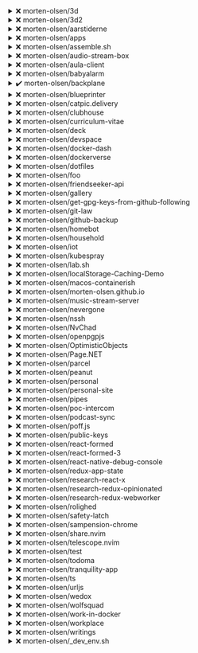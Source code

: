 
  
<details>
  <summary>❌ morten-olsen/3d</summary>

| Rule | Status | Type | Reasons |
| ---- | ------ | ---- | ------- |
| require-policy | ❌ |{recommended | .github/policy.yml does not exist |
| policy-owner | ❌ |{recommended | User @morten-olsen is not owner of .github/policy.yml |
| review-required | ❌ |{required | No branch protection for default branch master |

</details>



<details>
  <summary>❌ morten-olsen/3d2</summary>

| Rule | Status | Type | Reasons |
| ---- | ------ | ---- | ------- |
| require-policy | ❌ |{recommended | .github/policy.yml does not exist |
| policy-owner | ❌ |{recommended | User @morten-olsen is not owner of .github/policy.yml |
| review-required | ❌ |{required | No branch protection for default branch master |

</details>



<details>
  <summary>❌ morten-olsen/aarstiderne</summary>

| Rule | Status | Type | Reasons |
| ---- | ------ | ---- | ------- |
| require-policy | ❌ |{recommended | .github/policy.yml does not exist |
| policy-owner | ❌ |{recommended | User @morten-olsen is not owner of .github/policy.yml |
| review-required | ❌ |{required | No branch protection for default branch master |

</details>



<details>
  <summary>❌ morten-olsen/apps</summary>

| Rule | Status | Type | Reasons |
| ---- | ------ | ---- | ------- |
| require-policy | ❌ |{recommended | .github/policy.yml does not exist |
| policy-owner | ❌ |{recommended | User @morten-olsen is not owner of .github/policy.yml |
| review-required | ❌ |{required | No branch protection for default branch main |

</details>



<details>
  <summary>❌ morten-olsen/assemble.sh</summary>

| Rule | Status | Type | Reasons |
| ---- | ------ | ---- | ------- |
| require-policy | ❌ |{recommended | .github/policy.yml does not exist |
| policy-owner | ❌ |{recommended | User @morten-olsen is not owner of .github/policy.yml |
| review-required | ❌ |{required | No branch protection for default branch main |

</details>



<details>
  <summary>❌ morten-olsen/audio-stream-box</summary>

| Rule | Status | Type | Reasons |
| ---- | ------ | ---- | ------- |
| require-policy | ❌ |{recommended | .github/policy.yml does not exist |
| policy-owner | ❌ |{recommended | User @morten-olsen is not owner of .github/policy.yml |
| review-required | ❌ |{required | No branch protection for default branch master |

</details>



<details>
  <summary>❌ morten-olsen/aula-client</summary>

| Rule | Status | Type | Reasons |
| ---- | ------ | ---- | ------- |
| require-policy | ❌ |{recommended | .github/policy.yml does not exist |
| policy-owner | ❌ |{recommended | User @morten-olsen is not owner of .github/policy.yml |
| review-required | ❌ |{required | No branch protection for default branch main |

</details>



<details>
  <summary>❌ morten-olsen/babyalarm</summary>

| Rule | Status | Type | Reasons |
| ---- | ------ | ---- | ------- |
| require-policy | ❌ |{recommended | .github/policy.yml does not exist |
| policy-owner | ❌ |{recommended | User @morten-olsen is not owner of .github/policy.yml |
| review-required | ❌ |{required | No branch protection for default branch master |

</details>



<details>
  <summary>✔️ morten-olsen/backplane</summary>

| Rule | Status | Type | Reasons |
| ---- | ------ | ---- | ------- |
| require-policy | ✔️ |{recommended |  |
| policy-owner | ✔️ |{recommended |  |
| review-required | ✔️ |{required |  |

</details>



<details>
  <summary>❌ morten-olsen/blueprinter</summary>

| Rule | Status | Type | Reasons |
| ---- | ------ | ---- | ------- |
| require-policy | ❌ |{recommended | .github/policy.yml does not exist |
| policy-owner | ❌ |{recommended | User @morten-olsen is not owner of .github/policy.yml |
| review-required | ❌ |{required | No branch protection for default branch main |

</details>



<details>
  <summary>❌ morten-olsen/catpic.delivery</summary>

| Rule | Status | Type | Reasons |
| ---- | ------ | ---- | ------- |
| require-policy | ❌ |{recommended | .github/policy.yml does not exist |
| policy-owner | ❌ |{recommended | User @morten-olsen is not owner of .github/policy.yml |
| review-required | ❌ |{required | No branch protection for default branch main |

</details>



<details>
  <summary>❌ morten-olsen/clubhouse</summary>

| Rule | Status | Type | Reasons |
| ---- | ------ | ---- | ------- |
| require-policy | ❌ |{recommended | .github/policy.yml does not exist |
| policy-owner | ❌ |{recommended | User @morten-olsen is not owner of .github/policy.yml |
| review-required | ❌ |{required | No branch protection for default branch master |

</details>



<details>
  <summary>❌ morten-olsen/curriculum-vitae</summary>

| Rule | Status | Type | Reasons |
| ---- | ------ | ---- | ------- |
| require-policy | ❌ |{recommended | .github/policy.yml does not exist |
| policy-owner | ❌ |{recommended | User @morten-olsen is not owner of .github/policy.yml |
| review-required | ❌ |{required | No branch protection for default branch main |

</details>



<details>
  <summary>❌ morten-olsen/deck</summary>

| Rule | Status | Type | Reasons |
| ---- | ------ | ---- | ------- |
| require-policy | ❌ |{recommended | .github/policy.yml does not exist |
| policy-owner | ❌ |{recommended | User @morten-olsen is not owner of .github/policy.yml |
| review-required | ❌ |{required | No branch protection for default branch main |

</details>



<details>
  <summary>❌ morten-olsen/devspace</summary>

| Rule | Status | Type | Reasons |
| ---- | ------ | ---- | ------- |
| require-policy | ❌ |{recommended | .github/policy.yml does not exist |
| policy-owner | ❌ |{recommended | User @morten-olsen is not owner of .github/policy.yml |
| review-required | ❌ |{required | No branch protection for default branch main |

</details>



<details>
  <summary>❌ morten-olsen/docker-dash</summary>

| Rule | Status | Type | Reasons |
| ---- | ------ | ---- | ------- |
| require-policy | ❌ |{recommended | .github/policy.yml does not exist |
| policy-owner | ❌ |{recommended | User @morten-olsen is not owner of .github/policy.yml |
| review-required | ❌ |{required | No branch protection for default branch main |

</details>



<details>
  <summary>❌ morten-olsen/dockerverse</summary>

| Rule | Status | Type | Reasons |
| ---- | ------ | ---- | ------- |
| require-policy | ❌ |{recommended | .github/policy.yml does not exist |
| policy-owner | ❌ |{recommended | User @morten-olsen is not owner of .github/policy.yml |
| review-required | ❌ |{required | No branch protection for default branch next |

</details>



<details>
  <summary>❌ morten-olsen/dotfiles</summary>

| Rule | Status | Type | Reasons |
| ---- | ------ | ---- | ------- |
| require-policy | ❌ |{recommended | .github/policy.yml does not exist |
| policy-owner | ❌ |{recommended | User @morten-olsen is not owner of .github/policy.yml |
| review-required | ❌ |{required | No branch protection for default branch main |

</details>



<details>
  <summary>❌ morten-olsen/foo</summary>

| Rule | Status | Type | Reasons |
| ---- | ------ | ---- | ------- |
| require-policy | ❌ |{recommended | .github/policy.yml does not exist |
| policy-owner | ❌ |{recommended | User @morten-olsen is not owner of .github/policy.yml |
| review-required | ❌ |{required | No branch protection for default branch main |

</details>



<details>
  <summary>❌ morten-olsen/friendseeker-api</summary>

| Rule | Status | Type | Reasons |
| ---- | ------ | ---- | ------- |
| require-policy | ❌ |{recommended | .github/policy.yml does not exist |
| policy-owner | ❌ |{recommended | User @morten-olsen is not owner of .github/policy.yml |
| review-required | ❌ |{required | No branch protection for default branch master |

</details>



<details>
  <summary>❌ morten-olsen/gallery</summary>

| Rule | Status | Type | Reasons |
| ---- | ------ | ---- | ------- |
| require-policy | ❌ |{recommended | .github/policy.yml does not exist |
| policy-owner | ❌ |{recommended | User @morten-olsen is not owner of .github/policy.yml |
| review-required | ❌ |{required | No branch protection for default branch main |

</details>



<details>
  <summary>❌ morten-olsen/get-gpg-keys-from-github-following</summary>

| Rule | Status | Type | Reasons |
| ---- | ------ | ---- | ------- |
| require-policy | ❌ |{recommended | .github/policy.yml does not exist |
| policy-owner | ❌ |{recommended | User @morten-olsen is not owner of .github/policy.yml |
| review-required | ❌ |{required | No branch protection for default branch master |

</details>



<details>
  <summary>❌ morten-olsen/git-law</summary>

| Rule | Status | Type | Reasons |
| ---- | ------ | ---- | ------- |
| require-policy | ❌ |{recommended | .github/policy.yml does not exist |
| policy-owner | ❌ |{recommended | User @morten-olsen is not owner of .github/policy.yml |
| review-required | ❌ |{required | No branch protection for default branch main |

</details>



<details>
  <summary>❌ morten-olsen/github-backup</summary>

| Rule | Status | Type | Reasons |
| ---- | ------ | ---- | ------- |
| require-policy | ❌ |{recommended | .github/policy.yml does not exist |
| policy-owner | ❌ |{recommended | User @morten-olsen is not owner of .github/policy.yml |
| review-required | ❌ |{required | No branch protection for default branch main |

</details>



<details>
  <summary>❌ morten-olsen/homebot</summary>

| Rule | Status | Type | Reasons |
| ---- | ------ | ---- | ------- |
| require-policy | ❌ |{recommended | .github/policy.yml does not exist |
| policy-owner | ❌ |{recommended | User @morten-olsen is not owner of .github/policy.yml |
| review-required | ❌ |{required | No branch protection for default branch master |

</details>



<details>
  <summary>❌ morten-olsen/household</summary>

| Rule | Status | Type | Reasons |
| ---- | ------ | ---- | ------- |
| require-policy | ❌ |{recommended | .github/policy.yml does not exist |
| policy-owner | ❌ |{recommended | User @morten-olsen is not owner of .github/policy.yml |
| review-required | ❌ |{required | No branch protection for default branch main |

</details>



<details>
  <summary>❌ morten-olsen/iot</summary>

| Rule | Status | Type | Reasons |
| ---- | ------ | ---- | ------- |
| require-policy | ❌ |{recommended | .github/policy.yml does not exist |
| policy-owner | ❌ |{recommended | User @morten-olsen is not owner of .github/policy.yml |
| review-required | ❌ |{required | No branch protection for default branch main |

</details>



<details>
  <summary>❌ morten-olsen/kubespray</summary>

| Rule | Status | Type | Reasons |
| ---- | ------ | ---- | ------- |
| require-policy | ❌ |{recommended | .github/policy.yml does not exist |
| policy-owner | ❌ |{recommended | User @morten-olsen is not owner of .github/policy.yml |
| review-required | ❌ |{required | No branch protection for default branch master |

</details>



<details>
  <summary>❌ morten-olsen/lab.sh</summary>

| Rule | Status | Type | Reasons |
| ---- | ------ | ---- | ------- |
| require-policy | ❌ |{recommended | .github/policy.yml does not exist |
| policy-owner | ❌ |{recommended | User @morten-olsen is not owner of .github/policy.yml |
| review-required | ❌ |{required | No branch protection for default branch master |

</details>



<details>
  <summary>❌ morten-olsen/localStorage-Caching-Demo</summary>

| Rule | Status | Type | Reasons |
| ---- | ------ | ---- | ------- |
| require-policy | ❌ |{recommended | .github/policy.yml does not exist |
| policy-owner | ❌ |{recommended | User @morten-olsen is not owner of .github/policy.yml |
| review-required | ❌ |{required | No branch protection for default branch master |

</details>



<details>
  <summary>❌ morten-olsen/macos-containerish</summary>

| Rule | Status | Type | Reasons |
| ---- | ------ | ---- | ------- |
| require-policy | ❌ |{recommended | .github/policy.yml does not exist |
| policy-owner | ❌ |{recommended | User @morten-olsen is not owner of .github/policy.yml |
| review-required | ❌ |{required | No branch protection for default branch master |

</details>



<details>
  <summary>❌ morten-olsen/morten-olsen.github.io</summary>

| Rule | Status | Type | Reasons |
| ---- | ------ | ---- | ------- |
| require-policy | ❌ |{recommended | .github/policy.yml does not exist |
| policy-owner | ❌ |{recommended | User @morten-olsen is not owner of .github/policy.yml |
| review-required | ❌ |{required | No branch protection for default branch main |

</details>



<details>
  <summary>❌ morten-olsen/music-stream-server</summary>

| Rule | Status | Type | Reasons |
| ---- | ------ | ---- | ------- |
| require-policy | ❌ |{recommended | .github/policy.yml does not exist |
| policy-owner | ❌ |{recommended | User @morten-olsen is not owner of .github/policy.yml |
| review-required | ❌ |{required | No branch protection for default branch master |

</details>



<details>
  <summary>❌ morten-olsen/nevergone</summary>

| Rule | Status | Type | Reasons |
| ---- | ------ | ---- | ------- |
| require-policy | ❌ |{recommended | .github/policy.yml does not exist |
| policy-owner | ❌ |{recommended | User @morten-olsen is not owner of .github/policy.yml |
| review-required | ❌ |{required | Review not required |

</details>



<details>
  <summary>❌ morten-olsen/nssh</summary>

| Rule | Status | Type | Reasons |
| ---- | ------ | ---- | ------- |
| require-policy | ❌ |{recommended | .github/policy.yml does not exist |
| policy-owner | ❌ |{recommended | User @morten-olsen is not owner of .github/policy.yml |
| review-required | ❌ |{required | No branch protection for default branch main |

</details>



<details>
  <summary>❌ morten-olsen/NvChad</summary>

| Rule | Status | Type | Reasons |
| ---- | ------ | ---- | ------- |
| require-policy | ❌ |{recommended | .github/policy.yml does not exist |
| policy-owner | ❌ |{recommended | User @morten-olsen is not owner of .github/policy.yml |
| review-required | ❌ |{required | No branch protection for default branch main |

</details>



<details>
  <summary>❌ morten-olsen/openpgpjs</summary>

| Rule | Status | Type | Reasons |
| ---- | ------ | ---- | ------- |
| require-policy | ❌ |{recommended | .github/policy.yml does not exist |
| policy-owner | ❌ |{recommended | User @morten-olsen is not owner of .github/policy.yml |
| review-required | ❌ |{required | No branch protection for default branch master |

</details>



<details>
  <summary>❌ morten-olsen/OptimisticObjects</summary>

| Rule | Status | Type | Reasons |
| ---- | ------ | ---- | ------- |
| require-policy | ❌ |{recommended | .github/policy.yml does not exist |
| policy-owner | ❌ |{recommended | User @morten-olsen is not owner of .github/policy.yml |
| review-required | ❌ |{required | No branch protection for default branch master |

</details>



<details>
  <summary>❌ morten-olsen/Page.NET</summary>

| Rule | Status | Type | Reasons |
| ---- | ------ | ---- | ------- |
| require-policy | ❌ |{recommended | .github/policy.yml does not exist |
| policy-owner | ❌ |{recommended | User @morten-olsen is not owner of .github/policy.yml |
| review-required | ❌ |{required | No branch protection for default branch master |

</details>



<details>
  <summary>❌ morten-olsen/parcel</summary>

| Rule | Status | Type | Reasons |
| ---- | ------ | ---- | ------- |
| require-policy | ❌ |{recommended | .github/policy.yml does not exist |
| policy-owner | ❌ |{recommended | User @morten-olsen is not owner of .github/policy.yml |
| review-required | ❌ |{required | Review not required |

</details>



<details>
  <summary>❌ morten-olsen/peanut</summary>

| Rule | Status | Type | Reasons |
| ---- | ------ | ---- | ------- |
| require-policy | ❌ |{recommended | .github/policy.yml does not exist |
| policy-owner | ❌ |{recommended | User @morten-olsen is not owner of .github/policy.yml |
| review-required | ❌ |{required | No branch protection for default branch master |

</details>



<details>
  <summary>❌ morten-olsen/personal</summary>

| Rule | Status | Type | Reasons |
| ---- | ------ | ---- | ------- |
| require-policy | ❌ |{recommended | .github/policy.yml does not exist |
| policy-owner | ❌ |{recommended | User @morten-olsen is not owner of .github/policy.yml |
| review-required | ❌ |{required | No branch protection for default branch main |

</details>



<details>
  <summary>❌ morten-olsen/personal-site</summary>

| Rule | Status | Type | Reasons |
| ---- | ------ | ---- | ------- |
| require-policy | ❌ |{recommended | .github/policy.yml does not exist |
| policy-owner | ❌ |{recommended | User @morten-olsen is not owner of .github/policy.yml |
| review-required | ❌ |{required | No branch protection for default branch master |

</details>



<details>
  <summary>❌ morten-olsen/pipes</summary>

| Rule | Status | Type | Reasons |
| ---- | ------ | ---- | ------- |
| require-policy | ❌ |{recommended | .github/policy.yml does not exist |
| policy-owner | ❌ |{recommended | User @morten-olsen is not owner of .github/policy.yml |
| review-required | ❌ |{required | No branch protection for default branch master |

</details>



<details>
  <summary>❌ morten-olsen/poc-intercom</summary>

| Rule | Status | Type | Reasons |
| ---- | ------ | ---- | ------- |
| require-policy | ❌ |{recommended | .github/policy.yml does not exist |
| policy-owner | ❌ |{recommended | User @morten-olsen is not owner of .github/policy.yml |
| review-required | ❌ |{required | No branch protection for default branch main |

</details>



<details>
  <summary>❌ morten-olsen/podcast-sync</summary>

| Rule | Status | Type | Reasons |
| ---- | ------ | ---- | ------- |
| require-policy | ❌ |{recommended | .github/policy.yml does not exist |
| policy-owner | ❌ |{recommended | User @morten-olsen is not owner of .github/policy.yml |
| review-required | ❌ |{required | No branch protection for default branch master |

</details>



<details>
  <summary>❌ morten-olsen/poff.js</summary>

| Rule | Status | Type | Reasons |
| ---- | ------ | ---- | ------- |
| require-policy | ❌ |{recommended | .github/policy.yml does not exist |
| policy-owner | ❌ |{recommended | User @morten-olsen is not owner of .github/policy.yml |
| review-required | ❌ |{required | No branch protection for default branch main |

</details>



<details>
  <summary>❌ morten-olsen/public-keys</summary>

| Rule | Status | Type | Reasons |
| ---- | ------ | ---- | ------- |
| require-policy | ❌ |{recommended | .github/policy.yml does not exist |
| policy-owner | ❌ |{recommended | User @morten-olsen is not owner of .github/policy.yml |
| review-required | ❌ |{required | No branch protection for default branch master |

</details>



<details>
  <summary>❌ morten-olsen/react-formed</summary>

| Rule | Status | Type | Reasons |
| ---- | ------ | ---- | ------- |
| require-policy | ❌ |{recommended | .github/policy.yml does not exist |
| policy-owner | ❌ |{recommended | User @morten-olsen is not owner of .github/policy.yml |
| review-required | ❌ |{required | Review not required |

</details>



<details>
  <summary>❌ morten-olsen/react-formed-3</summary>

| Rule | Status | Type | Reasons |
| ---- | ------ | ---- | ------- |
| require-policy | ❌ |{recommended | .github/policy.yml does not exist |
| policy-owner | ❌ |{recommended | User @morten-olsen is not owner of .github/policy.yml |
| review-required | ❌ |{required | No branch protection for default branch master |

</details>



<details>
  <summary>❌ morten-olsen/react-native-debug-console</summary>

| Rule | Status | Type | Reasons |
| ---- | ------ | ---- | ------- |
| require-policy | ❌ |{recommended | .github/policy.yml does not exist |
| policy-owner | ❌ |{recommended | User @morten-olsen is not owner of .github/policy.yml |
| review-required | ❌ |{required | No branch protection for default branch master |

</details>



<details>
  <summary>❌ morten-olsen/redux-app-state</summary>

| Rule | Status | Type | Reasons |
| ---- | ------ | ---- | ------- |
| require-policy | ❌ |{recommended | .github/policy.yml does not exist |
| policy-owner | ❌ |{recommended | User @morten-olsen is not owner of .github/policy.yml |
| review-required | ❌ |{required | No branch protection for default branch master |

</details>



<details>
  <summary>❌ morten-olsen/research-react-x</summary>

| Rule | Status | Type | Reasons |
| ---- | ------ | ---- | ------- |
| require-policy | ❌ |{recommended | .github/policy.yml does not exist |
| policy-owner | ❌ |{recommended | User @morten-olsen is not owner of .github/policy.yml |
| review-required | ❌ |{required | No branch protection for default branch master |

</details>



<details>
  <summary>❌ morten-olsen/research-redux-opinionated</summary>

| Rule | Status | Type | Reasons |
| ---- | ------ | ---- | ------- |
| require-policy | ❌ |{recommended | .github/policy.yml does not exist |
| policy-owner | ❌ |{recommended | User @morten-olsen is not owner of .github/policy.yml |
| review-required | ❌ |{required | No branch protection for default branch master |

</details>



<details>
  <summary>❌ morten-olsen/research-redux-webworker</summary>

| Rule | Status | Type | Reasons |
| ---- | ------ | ---- | ------- |
| require-policy | ❌ |{recommended | .github/policy.yml does not exist |
| policy-owner | ❌ |{recommended | User @morten-olsen is not owner of .github/policy.yml |
| review-required | ❌ |{required | No branch protection for default branch master |

</details>



<details>
  <summary>❌ morten-olsen/rolighed</summary>

| Rule | Status | Type | Reasons |
| ---- | ------ | ---- | ------- |
| require-policy | ❌ |{recommended | .github/policy.yml does not exist |
| policy-owner | ❌ |{recommended | User @morten-olsen is not owner of .github/policy.yml |
| review-required | ❌ |{required | No branch protection for default branch main |

</details>



<details>
  <summary>❌ morten-olsen/safety-latch</summary>

| Rule | Status | Type | Reasons |
| ---- | ------ | ---- | ------- |
| require-policy | ❌ |{recommended | .github/policy.yml does not exist |
| policy-owner | ❌ |{recommended | User @morten-olsen is not owner of .github/policy.yml |
| review-required | ❌ |{required | Only 0 review(s) required, 1 expected |

</details>



<details>
  <summary>❌ morten-olsen/sampension-chrome</summary>

| Rule | Status | Type | Reasons |
| ---- | ------ | ---- | ------- |
| require-policy | ❌ |{recommended | .github/policy.yml does not exist |
| policy-owner | ❌ |{recommended | User @morten-olsen is not owner of .github/policy.yml |
| review-required | ❌ |{required | No branch protection for default branch main |

</details>



<details>
  <summary>❌ morten-olsen/share.nvim</summary>

| Rule | Status | Type | Reasons |
| ---- | ------ | ---- | ------- |
| require-policy | ❌ |{recommended | .github/policy.yml does not exist |
| policy-owner | ❌ |{recommended | User @morten-olsen is not owner of .github/policy.yml |
| review-required | ❌ |{required | No branch protection for default branch main |

</details>



<details>
  <summary>❌ morten-olsen/telescope.nvim</summary>

| Rule | Status | Type | Reasons |
| ---- | ------ | ---- | ------- |
| require-policy | ❌ |{recommended | .github/policy.yml does not exist |
| policy-owner | ❌ |{recommended | User @morten-olsen is not owner of .github/policy.yml |
| review-required | ❌ |{required | No branch protection for default branch master |

</details>



<details>
  <summary>❌ morten-olsen/test</summary>

| Rule | Status | Type | Reasons |
| ---- | ------ | ---- | ------- |
| require-policy | ❌ |{recommended | .github/policy.yml does not exist |
| policy-owner | ❌ |{recommended | User @morten-olsen is not owner of .github/policy.yml |
| review-required | ✔️ |{required |  |

</details>



<details>
  <summary>❌ morten-olsen/todoma</summary>

| Rule | Status | Type | Reasons |
| ---- | ------ | ---- | ------- |
| require-policy | ❌ |{recommended | .github/policy.yml does not exist |
| policy-owner | ❌ |{recommended | User @morten-olsen is not owner of .github/policy.yml |
| review-required | ❌ |{required | No branch protection for default branch main |

</details>



<details>
  <summary>❌ morten-olsen/tranquility-app</summary>

| Rule | Status | Type | Reasons |
| ---- | ------ | ---- | ------- |
| require-policy | ❌ |{recommended | .github/policy.yml does not exist |
| policy-owner | ❌ |{recommended | User @morten-olsen is not owner of .github/policy.yml |
| review-required | ❌ |{required | No branch protection for default branch main |

</details>



<details>
  <summary>❌ morten-olsen/ts</summary>

| Rule | Status | Type | Reasons |
| ---- | ------ | ---- | ------- |
| require-policy | ❌ |{recommended | .github/policy.yml does not exist |
| policy-owner | ❌ |{recommended | User @morten-olsen is not owner of .github/policy.yml |
| review-required | ❌ |{required | No branch protection for default branch master |

</details>



<details>
  <summary>❌ morten-olsen/urljs</summary>

| Rule | Status | Type | Reasons |
| ---- | ------ | ---- | ------- |
| require-policy | ❌ |{recommended | .github/policy.yml does not exist |
| policy-owner | ❌ |{recommended | User @morten-olsen is not owner of .github/policy.yml |
| review-required | ❌ |{required | No branch protection for default branch master |

</details>



<details>
  <summary>❌ morten-olsen/wedox</summary>

| Rule | Status | Type | Reasons |
| ---- | ------ | ---- | ------- |
| require-policy | ❌ |{recommended | .github/policy.yml does not exist |
| policy-owner | ❌ |{recommended | User @morten-olsen is not owner of .github/policy.yml |
| review-required | ❌ |{required | No branch protection for default branch main |

</details>



<details>
  <summary>❌ morten-olsen/wolfsquad</summary>

| Rule | Status | Type | Reasons |
| ---- | ------ | ---- | ------- |
| require-policy | ❌ |{recommended | .github/policy.yml does not exist |
| policy-owner | ❌ |{recommended | User @morten-olsen is not owner of .github/policy.yml |
| review-required | ❌ |{required | Review not required |

</details>



<details>
  <summary>❌ morten-olsen/work-in-docker</summary>

| Rule | Status | Type | Reasons |
| ---- | ------ | ---- | ------- |
| require-policy | ❌ |{recommended | .github/policy.yml does not exist |
| policy-owner | ❌ |{recommended | User @morten-olsen is not owner of .github/policy.yml |
| review-required | ❌ |{required | No branch protection for default branch main |

</details>



<details>
  <summary>❌ morten-olsen/workplace</summary>

| Rule | Status | Type | Reasons |
| ---- | ------ | ---- | ------- |
| require-policy | ❌ |{recommended | .github/policy.yml does not exist |
| policy-owner | ❌ |{recommended | User @morten-olsen is not owner of .github/policy.yml |
| review-required | ❌ |{required | No branch protection for default branch main |

</details>



<details>
  <summary>❌ morten-olsen/writings</summary>

| Rule | Status | Type | Reasons |
| ---- | ------ | ---- | ------- |
| require-policy | ❌ |{recommended | .github/policy.yml does not exist |
| policy-owner | ❌ |{recommended | User @morten-olsen is not owner of .github/policy.yml |
| review-required | ❌ |{required | No branch protection for default branch master |

</details>



<details>
  <summary>❌ morten-olsen/_dev_env.sh</summary>

| Rule | Status | Type | Reasons |
| ---- | ------ | ---- | ------- |
| require-policy | ❌ |{recommended | .github/policy.yml does not exist |
| policy-owner | ❌ |{recommended | User @morten-olsen is not owner of .github/policy.yml |
| review-required | ❌ |{required | No branch protection for default branch master |

</details>

